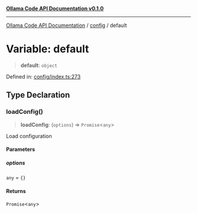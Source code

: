 [**Ollama Code API Documentation v0.1.0**](../../README.md)

***

[Ollama Code API Documentation](../../modules.md) / [config](../README.md) / default

# Variable: default

> **default**: `object`

Defined in: [config/index.ts:273](https://github.com/erichchampion/ollama-code/blob/3fe0ce113b10803e1393cbc2fdc48d5134e8d686/ollama-code/src/config/index.ts#L273)

## Type Declaration

### loadConfig()

> **loadConfig**: (`options`) => `Promise`\<`any`\>

Load configuration

#### Parameters

##### options

`any` = `{}`

#### Returns

`Promise`\<`any`\>
